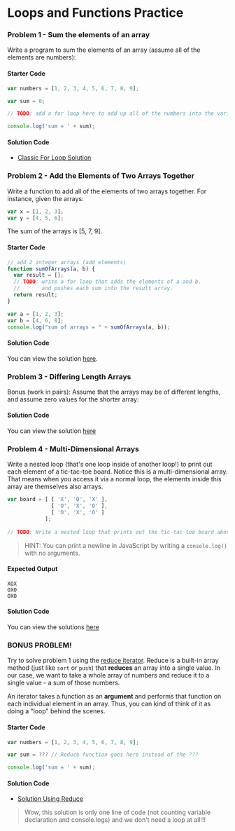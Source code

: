 # Loops and Functions Practice

### Problem 1 - Sum the elements of an array

Write a program to sum the elements of an array (assume all of the elements are numbers):

#### Starter Code

```javascript
var numbers = [1, 2, 3, 4, 5, 6, 7, 8, 9];

var sum = 0;

// TODO: add a for loop here to add up all of the numbers into the variable sum

console.log('sum = ' + sum);
```

#### Solution Code

* [Classic For Loop Solution](./solutions/p1.js)

### Problem 2 - Add the Elements of Two Arrays Together

Write a function to add all of the elements of two arrays together. For instance, given the arrays:

```javascript
var x = [1, 2, 3];
var y = [4, 5, 6];
```

The sum of the arrays is [5, 7, 9].

#### Starter Code

```javascript
// add 2 integer arrays (add elements)
function sumOfArrays(a, b) {
  var result = [];
  // TODO: write a for loop that adds the elements of a and b.
  //       and pushes each sum into the result array.
  return result;
}

var a = [1, 2, 3];
var b = [4, 6, 8];
console.log("sum of arrays = " + sumOfArrays(a, b));
```

#### Solution Code

You can view the solution [here](./solutions/p2.js).

### Problem 3 - Differing Length Arrays

Bonus (work in pairs): Assume that the arrays may be of different lengths, and assume zero values for the shorter array:

#### Solution Code

You can view the solution [here](./solutions/p3.js)

### Problem 4 - Multi-Dimensional Arrays

Write a nested loop (that's one loop inside of another loop!) to print out each element of a tic-tac-toe board. Notice this is a multi-dimensional array. That means when you access it via a normal loop, the elements inside this array are themselves also arrays.

```javascript
var board = [ [ 'X', 'O', 'X' ],
              [ 'O', 'X', 'O' ],
              [ 'O', 'X', 'O' ]
            ];
            
// TODO: Write a nested loop that prints out the tic-tac-toe board above
```

> HINT: You can print a newline in JavaScript by writing a `console.log()` with no arguments.

#### Expected Output

```
XOX
OXO
OXO
```

#### Solution Code

You can view the solutions [here](./solutions/p4.js)

### BONUS PROBLEM!

Try to solve problem 1 using the [reduce iterator](https://www.w3schools.com/jsref/jsref_reduce.asp). Reduce is a built-in array method (just like `sort` or `push`) that **reduces** an array into a single value. In our case, we want to take a whole array of numbers and reduce it to a single value - a sum of those numbers.

An iterator takes a function as an **argument** and performs that function on each individual element in an array. Thus, you can kind of think of it as doing a "loop" behind the scenes. 

#### Starter Code

```javascript
var numbers = [1, 2, 3, 4, 5, 6, 7, 8, 9];

var sum = ??? // Reduce function goes here instead of the ???

console.log('sum = ' + sum);
```

#### Solution Code

* [Solution Using Reduce](./solutions/p1-bonus.js)

> Wow, this solution is only one line of code (not counting variable declaration and console.logs) and we don't need a loop at all!!!
